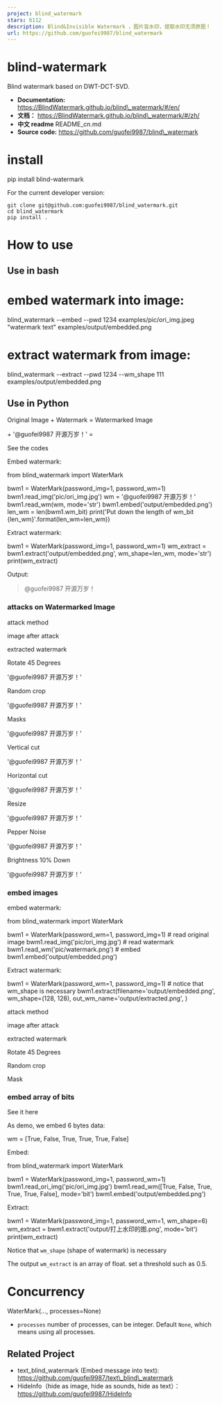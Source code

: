 ```yaml
---
project: blind_watermark
stars: 6112
description: Blind&Invisible Watermark ，图片盲水印，提取水印无须原图！
url: https://github.com/guofei9987/blind_watermark
---
```


blind-watermark
===============

Blind watermark based on DWT-DCT-SVD.

-   **Documentation:** https://BlindWatermark.github.io/blind\_watermark/#/en/
-   **文档：** https://BlindWatermark.github.io/blind\_watermark/#/zh/
-   **中文 readme** README\_cn.md
-   **Source code:** https://github.com/guofei9987/blind\_watermark

install
=======

pip install blind-watermark

For the current developer version:

```
git clone git@github.com:guofei9987/blind_watermark.git
cd blind_watermark
pip install .
```

How to use
==========

Use in bash
-----------

# embed watermark into image:
blind\_watermark --embed --pwd 1234 examples/pic/ori\_img.jpeg "watermark text" examples/output/embedded.png
# extract watermark from image:
blind\_watermark --extract --pwd 1234 --wm\_shape 111 examples/output/embedded.png

Use in Python
-------------

Original Image + Watermark = Watermarked Image

\+ '@guofei9987 开源万岁！' =

See the codes

Embed watermark:

from blind\_watermark import WaterMark

bwm1 \= WaterMark(password\_img\=1, password\_wm\=1)
bwm1.read\_img('pic/ori\_img.jpg')
wm \= '@guofei9987 开源万岁！'
bwm1.read\_wm(wm, mode\='str')
bwm1.embed('output/embedded.png')
len\_wm \= len(bwm1.wm\_bit)
print('Put down the length of wm\_bit {len\_wm}'.format(len\_wm\=len\_wm))

Extract watermark:

bwm1 \= WaterMark(password\_img\=1, password\_wm\=1)
wm\_extract \= bwm1.extract('output/embedded.png', wm\_shape\=len\_wm, mode\='str')
print(wm\_extract)

Output:

> @guofei9987 开源万岁！

### attacks on Watermarked Image

attack method

image after attack

extracted watermark

Rotate 45 Degrees

'@guofei9987 开源万岁！'

Random crop

'@guofei9987 开源万岁！'

Masks

'@guofei9987 开源万岁！'

Vertical cut

'@guofei9987 开源万岁！'

Horizontal cut

'@guofei9987 开源万岁！'

Resize

'@guofei9987 开源万岁！'

Pepper Noise

'@guofei9987 开源万岁！'

Brightness 10% Down

'@guofei9987 开源万岁！'

### embed images

embed watermark:

from blind\_watermark import WaterMark

bwm1 \= WaterMark(password\_wm\=1, password\_img\=1)
\# read original image
bwm1.read\_img('pic/ori\_img.jpg')
\# read watermark
bwm1.read\_wm('pic/watermark.png')
\# embed
bwm1.embed('output/embedded.png')

Extract watermark:

bwm1 \= WaterMark(password\_wm\=1, password\_img\=1)
\# notice that wm\_shape is necessary
bwm1.extract(filename\='output/embedded.png', wm\_shape\=(128, 128), out\_wm\_name\='output/extracted.png', )

attack method

image after attack

extracted watermark

Rotate 45 Degrees

Random crop

Mask

### embed array of bits

See it here

As demo, we embed 6 bytes data:

wm \= \[True, False, True, True, True, False\]

Embed:

from blind\_watermark import WaterMark

bwm1 \= WaterMark(password\_img\=1, password\_wm\=1)
bwm1.read\_ori\_img('pic/ori\_img.jpg')
bwm1.read\_wm(\[True, False, True, True, True, False\], mode\='bit')
bwm1.embed('output/embedded.png')

Extract:

bwm1 \= WaterMark(password\_img\=1, password\_wm\=1, wm\_shape\=6)
wm\_extract \= bwm1.extract('output/打上水印的图.png', mode\='bit')
print(wm\_extract)

Notice that `wm_shape` (shape of watermark) is necessary

The output `wm_extract` is an array of float. set a threshold such as 0.5.

Concurrency
===========

WaterMark(..., processes\=None)

-   `processes` number of processes, can be integer. Default `None`, which means using all processes.

Related Project
---------------

-   text\_blind\_watermark (Embed message into text): https://github.com/guofei9987/text\_blind\_watermark
-   HideInfo（hide as image, hide as sounds, hide as text）：https://github.com/guofei9987/HideInfo
